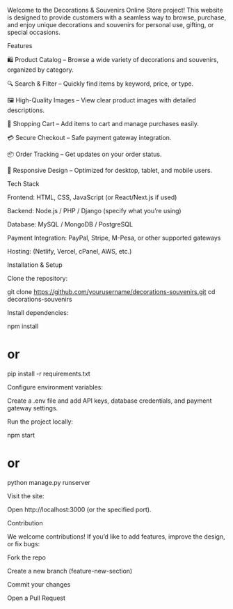 Welcome to the Decorations & Souvenirs Online Store project!
This website is designed to provide customers with a seamless way to browse, purchase, and enjoy unique decorations and souvenirs for personal use, gifting, or special occasions.

Features

🛍️ Product Catalog – Browse a wide variety of decorations and souvenirs, organized by category.

🔍 Search & Filter – Quickly find items by keyword, price, or type.

🖼️ High-Quality Images – View clear product images with detailed descriptions.

🛒 Shopping Cart – Add items to cart and manage purchases easily.

💳 Secure Checkout – Safe payment gateway integration.

📦 Order Tracking – Get updates on your order status.

📱 Responsive Design – Optimized for desktop, tablet, and mobile users.

Tech Stack

Frontend: HTML, CSS, JavaScript (or React/Next.js if used)

Backend: Node.js / PHP / Django (specify what you’re using)

Database: MySQL / MongoDB / PostgreSQL

Payment Integration: PayPal, Stripe, M-Pesa, or other supported gateways

Hosting: (Netlify, Vercel, cPanel, AWS, etc.)

Installation & Setup

Clone the repository:

git clone https://github.com/yourusername/decorations-souvenirs.git
cd decorations-souvenirs


Install dependencies:

npm install
# or
pip install -r requirements.txt


Configure environment variables:

Create a .env file and add API keys, database credentials, and payment gateway settings.

Run the project locally:

npm start
# or
python manage.py runserver


Visit the site:

Open http://localhost:3000 (or the specified port).

Contribution

We welcome contributions! If you’d like to add features, improve the design, or fix bugs:

Fork the repo

Create a new branch (feature-new-section)

Commit your changes

Open a Pull Request
